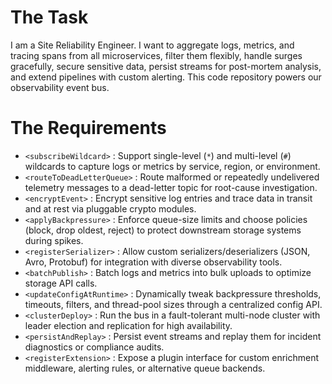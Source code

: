# The Task

I am a Site Reliability Engineer. I want to aggregate logs, metrics, and tracing spans from all microservices, filter them flexibly, handle surges gracefully, secure sensitive data, persist streams for post-mortem analysis, and extend pipelines with custom alerting. This code repository powers our observability event bus.

# The Requirements

* `<subscribeWildcard>` : Support single-level (`*`) and multi-level (`#`) wildcards to capture logs or metrics by service, region, or environment.
* `<routeToDeadLetterQueue>` : Route malformed or repeatedly undelivered telemetry messages to a dead-letter topic for root-cause investigation.
* `<encryptEvent>` : Encrypt sensitive log entries and trace data in transit and at rest via pluggable crypto modules.
* `<applyBackpressure>` : Enforce queue-size limits and choose policies (block, drop oldest, reject) to protect downstream storage systems during spikes.
* `<registerSerializer>` : Allow custom serializers/deserializers (JSON, Avro, Protobuf) for integration with diverse observability tools.
* `<batchPublish>` : Batch logs and metrics into bulk uploads to optimize storage API calls.
* `<updateConfigAtRuntime>` : Dynamically tweak backpressure thresholds, timeouts, filters, and thread-pool sizes through a centralized config API.
* `<clusterDeploy>` : Run the bus in a fault-tolerant multi-node cluster with leader election and replication for high availability.
* `<persistAndReplay>` : Persist event streams and replay them for incident diagnostics or compliance audits.
* `<registerExtension>` : Expose a plugin interface for custom enrichment middleware, alerting rules, or alternative queue backends.
